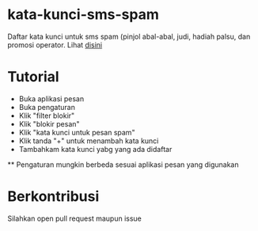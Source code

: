# kata-kunci-sms-spam
Daftar kata kunci untuk sms spam (pinjol abal-abal, judi, hadiah palsu, dan promosi operator. Lihat [disini](https://github.com/O7zSO31IVg/kata-kunci-sms-spam/raw/main/daftar.txt)
# Tutorial
- Buka aplikasi pesan
- Buka pengaturan
- Klik "filter blokir"
- Klik "blokir pesan"
- Klik "kata kunci untuk pesan spam"
- Klik tanda "+" untuk menambah kata kunci
- Tambahkam kata kunci yabg yang ada didaftar

** Pengaturan mungkin berbeda sesuai aplikasi pesan yang digunakan
# Berkontribusi
Silahkan open pull request maupun issue
